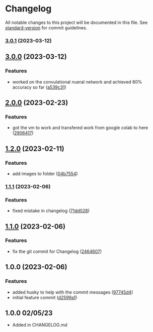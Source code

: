 # Changelog

All notable changes to this project will be documented in this file. See [standard-version](https://github.com/conventional-changelog/standard-version) for commit guidelines.

### [3.0.1](https://github.com/Haseebk0678/CISC-4900/compare/v3.0.0...v3.0.1) (2023-03-12)

## [3.0.0](https://github.com/Haseebk0678/CISC-4900/compare/v2.0.0...v3.0.0) (2023-03-12)


### Features

* worked on the convulational nueral network and achieved 80% accuracy so far ([a539c31](https://github.com/Haseebk0678/CISC-4900/commit/a539c3150ecc88166e1a280b9efdea2e364fd7c4))

## [2.0.0](https://github.com/Haseebk0678/CISC-4900/compare/v1.2.0...v2.0.0) (2023-02-23)


### Features

* got the vm to work and transfered work from google colab to here ([2906417](https://github.com/Haseebk0678/CISC-4900/commit/290641782db967713f6385dc274f93cefd8a1e08))

## [1.2.0](https://github.com/Haseebk0678/CISC-4900/compare/v1.1.1...v1.2.0) (2023-02-11)


### Features

* add images to folder ([04b7554](https://github.com/Haseebk0678/CISC-4900/commit/04b755466dea8b2a8522e473de89e2715ce5e013))

### [1.1.1](https://github.com/Haseebk0678/CISC-4900/compare/v1.1.0...v1.1.1) (2023-02-06)


### Features

* fixed mistake in changelog ([71dd028](https://github.com/Haseebk0678/CISC-4900/commit/71dd028d62b1038e1f81019c382fe962abfa1fc4))

## [1.1.0](https://github.com/Haseebk0678/CISC-4900/compare/v1.0.0...v1.1.0) (2023-02-06)


### Features

* fix the git commit for Changelog ([2464607](https://github.com/Haseebk0678/CISC-4900/commit/2464607b406b9f2b498ace31325aa500e82e3893))

## 1.0.0 (2023-02-06)


### Features

* added husky to help with the commit messages ([97745d4](https://github.com/Haseebk0678/CISC-4900/commit//97745d4e45a0e6ac6d2292d7932b14da9f9b1109))
* initial feature commit ([d2599a1](https://github.com/Haseebk0678/CISC-4900/commit/d2599a136b9557b5bedcf39e00c73ad61484c67b))

## 1.0.0 02/05/23
- Added in CHANGELOG.md
